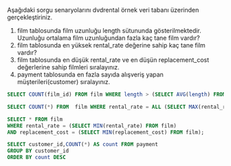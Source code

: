 Aşağıdaki sorgu senaryolarını dvdrental örnek veri tabanı üzerinden gerçekleştiriniz.

1. film tablosunda film uzunluğu length sütununda gösterilmektedir. Uzunluğu ortalama film uzunluğundan fazla kaç tane film vardır?
2. film tablosunda en yüksek rental_rate değerine sahip kaç tane film vardır?
3. film tablosunda en düşük rental_rate ve en düşün replacement_cost değerlerine sahip filmleri sıralayınız.
4. payment tablosunda en fazla sayıda alışveriş yapan müşterileri(customer) sıralayınız.


```sql
SELECT COUNT(film_id) FROM film WHERE length > (SELECT AVG(length) FROM film)
```

```sql
SELECT COUNT(*) FROM  film WHERE rental_rate = ALL (SELECT MAX(rental_rate) FROM film)
```

```sql
SELECT * FROM film
WHERE rental_rate = (SELECT MIN(rental_rate) FROM film) 
AND replacement_cost = (SELECT MIN(replacement_cost) FROM film);
```

```sql
SELECT customer_id,COUNT(*) AS count FROM payment
GROUP BY customer_id
ORDER BY count DESC
```